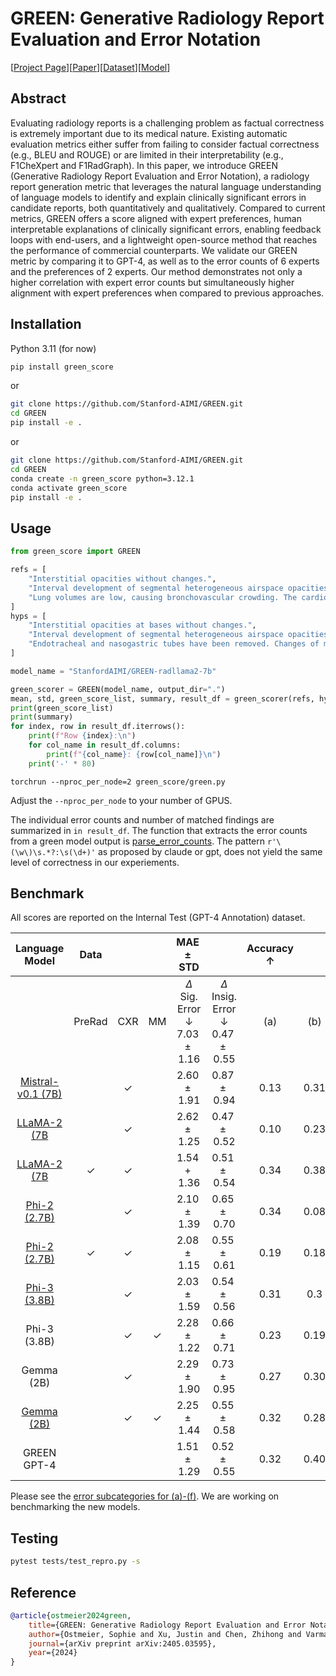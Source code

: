 # GREEN: Generative Radiology Report Evaluation and Error Notation
[[Project Page](https://stanford-aimi.github.io/green.html)][[Paper](https://arxiv.org/pdf/2405.03595)][[Dataset](https://huggingface.co/datasets/StanfordAIMI/GREEN)][[Model](https://huggingface.co/StanfordAIMI/GREEN-RadLlama2-7b)]

## Abstract

Evaluating radiology reports is a challenging problem as factual correctness is extremely important due to its medical nature. Existing automatic evaluation metrics either suffer from failing to consider factual correctness (e.g., BLEU and ROUGE) or are limited in their interpretability (e.g., F1CheXpert and F1RadGraph). In this paper, we introduce GREEN (Generative Radiology Report Evaluation and Error Notation), a radiology report generation metric that leverages the natural language understanding of language models to identify and explain clinically significant errors in candidate reports, both quantitatively and qualitatively. Compared to current metrics, GREEN offers a score aligned with expert preferences, human interpretable explanations of clinically significant errors, enabling feedback loops with end-users, and a lightweight open-source method that reaches the performance of commercial counterparts. We validate our GREEN metric by comparing it to GPT-4, as well as to the error counts of 6 experts and the preferences of 2 experts. Our method demonstrates not only a higher correlation with expert error counts but simultaneously higher alignment with expert preferences when compared to previous approaches.

## Installation
Python 3.11 (for now)
```bash
pip install green_score
```
or
```bash
git clone https://github.com/Stanford-AIMI/GREEN.git
cd GREEN
pip install -e .
```
or 
```bash
git clone https://github.com/Stanford-AIMI/GREEN.git
cd GREEN
conda create -n green_score python=3.12.1
conda activate green_score
pip install -e .
```

## Usage

```python
from green_score import GREEN

refs = [
    "Interstitial opacities without changes.",
    "Interval development of segmental heterogeneous airspace opacities throughout the lungs . No significant pneumothorax or pleural effusion . Bilateral calcified pleural plaques are scattered throughout the lungs . The heart is not significantly enlarged .",
    "Lung volumes are low, causing bronchovascular crowding. The cardiomediastinal silhouette is unremarkable. No focal consolidation, pleural effusion, or pneumothorax detected. Within the limitations of chest radiography, osseous structures are unremarkable.",
]
hyps = [
    "Interstitial opacities at bases without changes.",
    "Interval development of segmental heterogeneous airspace opacities throughout the lungs . No significant pneumothorax or pleural effusion . Bilateral calcified pleural plaques are scattered throughout the lungs . The heart is not significantly enlarged .",
    "Endotracheal and nasogastric tubes have been removed. Changes of median sternotomy, with continued leftward displacement of the fourth inferiomost sternal wire. There is continued moderate-to-severe enlargement of the cardiac silhouette. Pulmonary aeration is slightly improved, with residual left lower lobe atelectasis. Stable central venous congestion and interstitial pulmonary edema. Small bilateral pleural effusions are unchanged.",
]

model_name = "StanfordAIMI/GREEN-radllama2-7b"

green_scorer = GREEN(model_name, output_dir=".")
mean, std, green_score_list, summary, result_df = green_scorer(refs, hyps)
print(green_score_list)
print(summary)
for index, row in result_df.iterrows():
    print(f"Row {index}:\n")
    for col_name in result_df.columns:
        print(f"{col_name}: {row[col_name]}\n")
    print('-' * 80)
```
```
torchrun --nproc_per_node=2 green_score/green.py
```
Adjust the `--nproc_per_node` to your number of GPUS.

The individual error counts and number of matched findings are summarized in `in result_df`. The function that extracts the error counts from a green model output is [parse_error_counts](https://github.com/Stanford-AIMI/GREEN/blob/474ba6ec83238a9ab3343f159032494c3a19b29b/green_score/green.py#L256). The pattern `r'\(\w\)\s.*?:\s(\d+)'` as proposed by claude or gpt, does not yield the same level of correctness in our experiements.

## Benchmark

All scores are reported on the Internal Test (GPT-4 Annotation) dataset. 
  
| Language Model | Data |  |  | $\mathrm{MAE} \pm \mathrm{STD}$ |  | Accuracy $\uparrow$ |  |  |  |  |  |BertScore | Time/sample (secs) | Batch Size* |
| :---: | :---: | :---: | :---: | :---: | :---: | :---: | :---: | :---: | :---: | :---: | :---: | :---: | :---: | :---: |
|  | PreRad | CXR | $\mathrm{MM}$ | $\Delta$ Sig. Error $\downarrow$ <br> $7.03 \pm 1.16$ | $\Delta$ Insig. Error $\downarrow$ <br> $0.47 \pm 0.55$ | (a) | (b) | (c) | (d) | (e) | (f) | | |  |
| [Mistral-v0.1 (7B)](https://huggingface.co/StanfordAIMI/GREEN-Mistral-7b) |  | $\checkmark$ |  | $2.60 \pm 1.91$ | $0.87 \pm 0.94$ | 0.13 | 0.31 | 0.62 | 0.59 | 0.48 | 0.67 | 0.80 ± 0.11|3.57 |2,048  |
| [LLaMA-2 (7B](https://huggingface.co/StanfordAIMI/GREEN-Llama2-7b) |  | $\checkmark$ |  | $2.62 \pm 1.25$ | $0.47 \pm 0.52$ | 0.10 | 0.23 | 0.65 | 0.59 | 0.68 | 0.70 | 0.78 ± 0.12| 2.3|2.67|2,048  |
| [LLaMA-2 (7B](https://huggingface.co/StanfordAIMI/GREEN-RadLlama2-7b) | $\checkmark$ | $\checkmark$ |  | $1.54+1.36$ | $0.51 \pm 0.54$ | 0.34 | 0.38 | 0.60 | 0.54 | 0.65 | 0.68 | 0.83 ± 0.24 |2.67 |16|
| [Phi-2 (2.7B)](https://huggingface.co/StanfordAIMI/GREEN-Phi2) |  | $\checkmark$ |  | $2.10 \pm 1.39$ | $0.65 \pm 0.70$ | 0.34 | 0.08 | 0.65 | 0.57 | 0.66 | 0.53 | 0.80 ± 0.11|1.78 |2,048|
| [Phi-2 (2.7B)](https://huggingface.co/StanfordAIMI/GREEN-RadPhi2) | $\checkmark$ | $\checkmark$ |  | $2.08 \pm 1.15$ | $0.55 \pm 0.61$ | 0.19 | 0.18 | 0.62 | 0.57 | 0.62 | 0.61 |  0.84 ± 0.10 | 1.78 | 2,048|
| [Phi-3 (3.8B)](https://huggingface.co/StanfordAIMI/GREEN-Phi-3) |  | $\checkmark$ |  | $2.03 \pm 1.59$ | $0.54 \pm 0.56$ | 0.31 | 0.3 | 0.62 | 0.59 | 0.58 | 0.66 | | | |
| Phi-3 (3.8B)|  | $\checkmark$ | $\checkmark$ | $2.28 \pm 1.22$ | $0.66 \pm 0.71$ | 0.23 | 0.19 | 0.6 | 0.57 | 0.64 | 0.26 | ||  |
| Gemma (2B) |  | $\checkmark$ |  | $2.29 \pm 1.90$ | $0.73 \pm 0.95$ | 0.27 | 0.30 | 0.61 | 0.59 | 0.57 | 0.60 | | | |
| [Gemma (2B)](https://huggingface.co/StanfordAIMI/GREEN-Gemma-2b-MM) |  | $\checkmark$ | $\checkmark$ | $2.25 \pm 1.44$ | $0.55 \pm 0.58$ | 0.32 | 0.28 | 0.57 | 0.55 | 0.66 | 0.19 | | | |
| GREEN GPT-4 |  |  |  | $1.51 \pm 1.29$ | $0.52 \pm 0.55$ | 0.32 | 0.40 | 0.65 | 0.59 | 0.68 | 0.70 | | | |

Please see the [error subcategories for (a)-(f)](https://github.com/Stanford-AIMI/GREEN/blob/4e9e939c06761e13d3d520a6434ee7f5c8cded3e/green_score/green.py#L63).
We are working on benchmarking the new models. 

## Testing
```bash
pytest tests/test_repro.py -s
```

## Reference

```bibtex
@article{ostmeier2024green,
    title={GREEN: Generative Radiology Report Evaluation and Error Notation},
    author={Ostmeier, Sophie and Xu, Justin and Chen, Zhihong and Varma, Maya and Blankemeier, Louis and Bluethgen, Christian and Michalson, Arne Edward and Moseley, Michael and Langlotz, Curtis and Chaudhari, Akshay S and others},
    journal={arXiv preprint arXiv:2405.03595},
    year={2024}
}
```
